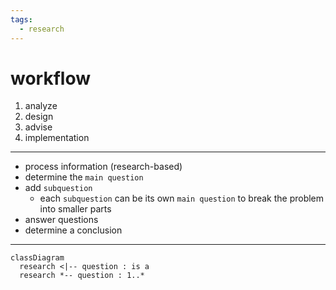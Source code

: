 ```yaml
---
tags:
  - research
---
```

# workflow

1. analyze
2. design
3. advise
4. implementation

---

- process information (research-based)
- determine the `main question`
- add `subquestion`
  - each `subquestion` can be its own `main question` to break the problem into smaller parts
- answer questions
- determine a conclusion

---

```mermaid
classDiagram
  research <|-- question : is a
  research *-- question : 1..*

```
